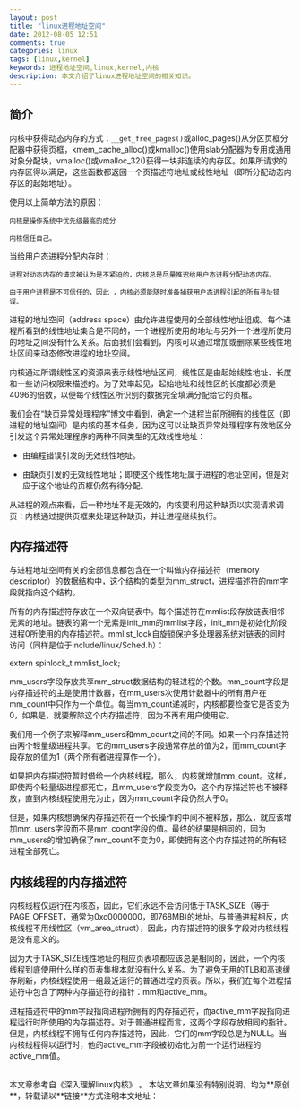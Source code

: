 ```yaml
---
layout: post
title: "linux进程地址空间"
date: 2012-08-05 12:51
comments: true
categories: linux
tags: [linux,kernel]
keywords: 进程地址空间,linux,kernel,内核
description: 本文介绍了linux进程地址空间的相关知识。
---
```

简介   
---
内核中获得动态内存的方式：`__get_free_pages()`或alloc_pages()从分区页框分配器中获得页框，kmem_cache_alloc()或kmalloc()使用slab分配器为专用或通用对象分配块，vmalloc()或vmalloc_32()获得一块非连续的内存区。如果所请求的内存区得以满足，这些函数都返回一个页描述符地址或线性地址（即所分配动态内存区的起始地址）。 

 

使用以上简单方法的原因： 

    内核是操作系统中优先级最高的成分 

    内核信任自己。 
<!--more-->
当给用户态进程分配内存时： 

    进程对动态内存的请求被认为是不紧迫的，内核总是尽量推迟给用户态进程分配动态内存。 

    由于用户进程是不可信任的，因此 ，内核必须能随时准备捕获用户态进程引起的所有寻址错误。 

 

进程的地址空间（address space）由允许进程使用的全部线性地址组成。每个进程所看到的线性地址集合是不同的，一个进程所使用的地址与另外一个进程所使用的地址之间没有什么关系。后面我们会看到，内核可以通过增加或删除某些线性地址区间来动态修改进程的地址空间。 

内核通过所谓线性区的资源来表示线性地址区间，线性区是由起始线性地址、长度和一些访问权限来描述的。为了效率起见，起始地址和线性区的长度都必须是4096的倍数，以便每个线性区所识别的数据完全填满分配给它的页框。 

 

 

 

我们会在“缺页异常处理程序”博文中看到，确定一个进程当前所拥有的线性区（即进程的地址空间）是内核的基本任务，因为这可以让缺页异常处理程序有效地区分引发这个异常处理程序的两种不同类型的无效线性地址： 

- 由编程错误引发的无效线性地址。 

- 由缺页引发的无效线性地址；即使这个线性地址属于进程的地址空间，但是对应于这个地址的页框仍然有待分配。 

从进程的观点来看，后一种地址不是无效的，内核要利用这种缺页以实现请求调页：内核通过提供页框来处理这种缺页，并让进程继续执行。 

 

内存描述符 
---
与进程地址空间有关的全部信息都包含在一个叫做内存描述符（memory descriptor）的数据结构中，这个结构的类型为mm_struct，进程描述符的mm字段就指向这个结构。 

所有的内存描述符存放在一个双向链表中。每个描述符在mmlist段存放链表相邻元素的地址。链表的第一个元素是init_mm的mmlist字段，init_mm是初始化阶段进程0所使用的内存描述符。mmlist_lock自旋锁保护多处理器系统对链表的同时访问（同样是位于include/linux/Sched.h）： 

extern spinlock_t mmlist_lock; 

mm_users字段存放共享mm_struct数据结构的轻进程的个数。mm_count字段是内存描述符的主是使用计数器，在mm_users次使用计数器中的所有用户在mm_count中只作为一个单位。每当mm_count递减时，内核都要检查它是否变为0，如果是，就要解除这个内存描述符，因为不再有用户使用它。 

我们用一个例子来解释mm_users和mm_count之间的不同。如果一个内存描述符由两个轻量级进程共享。它的mm_users字段通常存放的值为2，而mm_count字段存放的值为1（两个所有者进程算作一个）。 

如果把内存描述符暂时借给一个内核线程，那么，内核就增加mm_count。这样，即使两个轻量级进程都死亡，且mm_users字段变为0，这个内存描述符也不被释放，直到内核线程使用完为止，因为mm_count字段仍然大于0。 

但是，如果内核想确保内存描述符在一个长操作的中间不被释放，那么，就应该增加mm_users字段而不是mm_coont字段的值。最终的结果是相同的，因为mm_users的增加确保了mm_count不变为0，即使拥有这个内存描述符的所有轻进程全部死亡。 

 

 

内核线程的内存描述符 
---
内核线程仅运行在内核态，因此，它们永远不会访问低于TASK_SIZE（等于PAGE_OFFSET，通常为0xc0000000，即768MB)的地址。与普通进程相反，内核线程不用线性区（vm_area_struct），因此，内存描述符的很多字段对内核线程是没有意义的。 

因为大于TASK_SIZE线性地址的相应页表项都应该总是相同的，因此，一个内核线程到底使用什么样的页表集根本就没有什么关系。为了避免无用的TLB和高速缓存刷新，内核线程使用一组最近运行的普通进程的页表。所以，我们在每个进程描述符中包含了两种内存描述符的指针：mm和active_mm。 

进程描述符中的mm字段指向进程所拥有的内存描述符，而active_mm字段指向进程运行时所使用的内存描述符。对于普通进程而言，这两个字段存放相同的指针。但是，内核线程不拥有任何内存描述符，因此，它们的mm字段总是为NULL。当内核线程得以运行时，他的active_mm字段被初始化为前一个运行进程的active_mm值。


<br />
本文章参考自《深入理解linux内核》 。   
本站文章如果没有特别说明，均为**原创**，转载请以**链接**方式注明本文地址：<http://tinyxd.me/blog/2012/08/05/linux-process-address-address-space/>